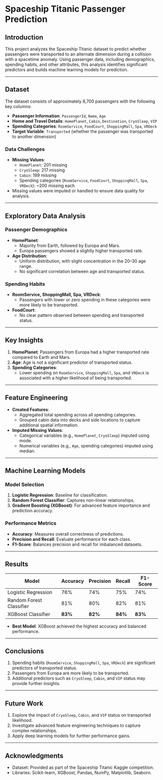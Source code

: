 # **Spaceship Titanic Passenger Prediction**

## **Introduction**
This project analyzes the Spaceship Titanic dataset to predict whether passengers were transported to an alternate dimension during a collision with a spacetime anomaly. Using passenger data, including demographics, spending habits, and other attributes, this analysis identifies significant predictors and builds machine learning models for prediction.

---

## **Dataset**
The dataset consists of approximately 8,700 passengers with the following key columns:
- **Passenger Information**: `PassengerId`, `Name`, `Age`
- **Home and Travel Details**: `HomePlanet`, `Cabin`, `Destination`, `CryoSleep`, `VIP`
- **Spending Categories**: `RoomService`, `FoodCourt`, `ShoppingMall`, `Spa`, `VRDeck`
- **Target Variable**: `Transported` (whether the passenger was transported to another dimension)

### **Data Challenges**
- **Missing Values**:
  - `HomePlanet`: 201 missing
  - `CryoSleep`: 217 missing
  - `Cabin`: 199 missing
  - Spending categories (`RoomService`, `FoodCourt`, `ShoppingMall`, `Spa`, `VRDeck`): ~200 missing each
- Missing values were imputed or handled to ensure data quality for analysis.

---

## **Exploratory Data Analysis**
### **Passenger Demographics**
- **HomePlanet**:
  - Majority from Earth, followed by Europa and Mars.
  - Europa passengers showed a slightly higher transported rate.
- **Age Distribution**:
  - Uniform distribution, with slight concentration in the 20–30 age range.
  - No significant correlation between age and transported status.

### **Spending Habits**
- **RoomService, ShoppingMall, Spa, VRDeck**:
  - Passengers with lower or zero spending in these categories were more likely to be transported.
- **FoodCourt**:
  - No clear pattern observed between spending and transported status.

---

## **Key Insights**
1. **HomePlanet**: Passengers from Europa had a higher transported rate compared to Earth and Mars.
2. **Age**: Age is not a significant predictor of transported status.
3. **Spending Categories**:
   - Lower spending on `RoomService`, `ShoppingMall`, `Spa`, and `VRDeck` is associated with a higher likelihood of being transported.

---

## **Feature Engineering**
- **Created Features**:
  - Aggregated total spending across all spending categories.
  - Grouped cabin data into decks and side locations to capture additional spatial information.
- **Imputed Missing Values**:
  - Categorical variables (e.g., `HomePlanet`, `CryoSleep`) imputed using mode.
  - Numerical variables (e.g., `Age`, spending categories) imputed using median.

---

## **Machine Learning Models**
### **Model Selection**
1. **Logistic Regression**: Baseline for classification.
2. **Random Forest Classifier**: Captures non-linear relationships.
3. **Gradient Boosting (XGBoost)**: For advanced feature importance and prediction accuracy.

### **Performance Metrics**
- **Accuracy**: Measures overall correctness of predictions.
- **Precision and Recall**: Evaluate performance for each class.
- **F1-Score**: Balances precision and recall for imbalanced datasets.

---

## **Results**
| **Model**               | **Accuracy** | **Precision** | **Recall** | **F1-Score** |
|--------------------------|--------------|---------------|------------|--------------|
| Logistic Regression      | 76%          | 74%           | 75%        | 74%          |
| Random Forest Classifier | 81%          | 80%           | 82%        | 81%          |
| XGBoost Classifier       | **83%**      | **82%**       | **84%**    | **83%**      |

- **Best Model**: XGBoost achieved the highest accuracy and balanced performance.

---

## **Conclusions**
1. Spending habits (`RoomService`, `ShoppingMall`, `Spa`, `VRDeck`) are significant predictors of transported status.
2. Passengers from Europa are more likely to be transported.
3. Additional predictors such as `CryoSleep`, `Cabin`, and `VIP` status may provide further insights.

---

## **Future Work**
1. Explore the impact of `CryoSleep`, `Cabin`, and `VIP` status on transported likelihood.
2. Investigate advanced feature engineering techniques to capture complex relationships.
3. Apply deep learning models for further performance gains.

---

## **Acknowledgments**
- Dataset: Provided as part of the Spaceship Titanic Kaggle competition.
- Libraries: Scikit-learn, XGBoost, Pandas, NumPy, Matplotlib, Seaborn.

